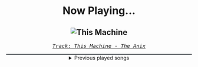 <div align="center"> 
<h1>Now Playing...</h1>

![This Machine](https://i.scdn.co/image/ab67616d00001e02b9d4a34c9c657448578b13f7)
--
_<samp><a href="https://open.spotify.com/track/2zgM3YWgTN8oovTBHwlvlc">Track: This Machine - The Anix</a></samp>_

<div style="border: 1px #4B5054 solid"></div>
<details>
  <summary>
    Previous played songs
  </summary>
  <table>
    <thead>
      <tr>
        <th>
          Artist
        </th>
        <th>
          Song
        </th>
        <th>
          Link
        </th>
      </tr>
    </thead>
    <tbody>
      <tr><td>The Anix</td><td>This Machine</td><td><a href="https://open.spotify.com/track/2zgM3YWgTN8oovTBHwlvlc">https://open.spotify.com/track/2zgM3YWgTN8oovTBHwlvlc</a></td></tr><tr><td>Pendulum</td><td>Self vs Self (feat. In Flames)</td><td><a href="https://open.spotify.com/track/2lN6G35gsXkA3xzPYqmis5">https://open.spotify.com/track/2lN6G35gsXkA3xzPYqmis5</a></td></tr><tr><td>Circle of Dust</td><td>Contagion</td><td><a href="https://open.spotify.com/track/30qHAaA59Pe1p0hmmkpOQY">https://open.spotify.com/track/30qHAaA59Pe1p0hmmkpOQY</a></td></tr><tr><td>Circle of Dust</td><td>Neurachem</td><td><a href="https://open.spotify.com/track/7p98LvM8AnxHiEEsH0UGex">https://open.spotify.com/track/7p98LvM8AnxHiEEsH0UGex</a></td></tr><tr><td>The Enigma Tng</td><td>The Face of Death 2</td><td><a href="https://open.spotify.com/track/2PoQOPcTS2Dw9pAO6O8TeZ">https://open.spotify.com/track/2PoQOPcTS2Dw9pAO6O8TeZ</a></td></tr><tr><td>Riot 87</td><td>Ready Set Dead</td><td><a href="https://open.spotify.com/track/4zviashwRg0powYmhozDv4">https://open.spotify.com/track/4zviashwRg0powYmhozDv4</a></td></tr><tr><td>Blue Stahli</td><td>ULTRAnumb - Celldweller Remix</td><td><a href="https://open.spotify.com/track/2LI6Q13PwU9rDCCrkRrjc9">https://open.spotify.com/track/2LI6Q13PwU9rDCCrkRrjc9</a></td></tr><tr><td>Celldweller</td><td>Electric Eye</td><td><a href="https://open.spotify.com/track/1nnVboPqVY2PeXBtyKHGSv">https://open.spotify.com/track/1nnVboPqVY2PeXBtyKHGSv</a></td></tr><tr><td>Korn</td><td>Get Up! (feat. Skrillex)</td><td><a href="https://open.spotify.com/track/25EgA1A1OZBRw25Mjyw08g">https://open.spotify.com/track/25EgA1A1OZBRw25Mjyw08g</a></td></tr><tr><td>The Enigma Tng</td><td>Kathedral</td><td><a href="https://open.spotify.com/track/6yTozZGt7sqsUyKSEbV2wc">https://open.spotify.com/track/6yTozZGt7sqsUyKSEbV2wc</a></td></tr><tr><td>Celldweller</td><td>Unshakeable - Formal One Remix</td><td><a href="https://open.spotify.com/track/2niPu195HUQfpacuWHjdcJ">https://open.spotify.com/track/2niPu195HUQfpacuWHjdcJ</a></td></tr><tr><td>OCTiV</td><td>Fatality</td><td><a href="https://open.spotify.com/track/7lMZCQmZpfIYI5xhKXY8GZ">https://open.spotify.com/track/7lMZCQmZpfIYI5xhKXY8GZ</a></td></tr><tr><td>OCTiV</td><td>Infernal (feat. Celldweller)</td><td><a href="https://open.spotify.com/track/5XKvea6ua8cPNxSAFJLB7e">https://open.spotify.com/track/5XKvea6ua8cPNxSAFJLB7e</a></td></tr><tr><td>Zardonic</td><td>Antihero (Voicians Remix)</td><td><a href="https://open.spotify.com/track/6eMIlrHIlM1ufv2iowyapq">https://open.spotify.com/track/6eMIlrHIlM1ufv2iowyapq</a></td></tr><tr><td>NERO</td><td>Doomsday</td><td><a href="https://open.spotify.com/track/2C8YrzMqdi6HgijBREcFAk">https://open.spotify.com/track/2C8YrzMqdi6HgijBREcFAk</a></td></tr><tr><td>Paul Udarov & Voicians</td><td>Inside</td><td><a href="https://open.spotify.com/track/69pRMnIVe3FCpzAjYV2JrG">https://open.spotify.com/track/69pRMnIVe3FCpzAjYV2JrG</a></td></tr><tr><td>Celldweller</td><td>A Matter of Time</td><td><a href="https://open.spotify.com/track/524Hl6lEjcLUGbBYiRzh6q">https://open.spotify.com/track/524Hl6lEjcLUGbBYiRzh6q</a></td></tr><tr><td>Blue Stahli</td><td>Lakes of Flame</td><td><a href="https://open.spotify.com/track/0PAR95bj6egxPtdzMkgFEU">https://open.spotify.com/track/0PAR95bj6egxPtdzMkgFEU</a></td></tr><tr><td>I Will Never Be The Same</td><td>Worldless</td><td><a href="https://open.spotify.com/track/04DVF065NOx5wRtYeOP2OH">https://open.spotify.com/track/04DVF065NOx5wRtYeOP2OH</a></td></tr><tr><td>Celldweller</td><td>The Imperial March</td><td><a href="https://open.spotify.com/track/1raAR3au3OUh2f2F00Plil">https://open.spotify.com/track/1raAR3au3OUh2f2F00Plil</a></td></tr>
    </tbody>
  </table>
</details>

</div>

